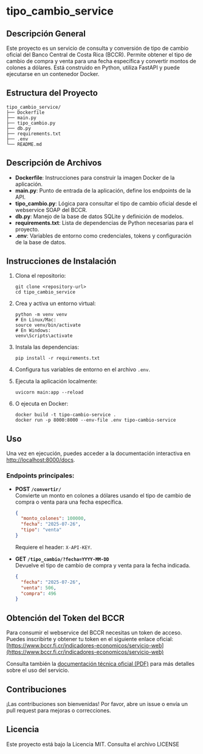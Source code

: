 # tipo_cambio_service

## Descripción General
Este proyecto es un servicio de consulta y conversión de tipo de cambio oficial del Banco Central de Costa Rica (BCCR). Permite obtener el tipo de cambio de compra y venta para una fecha específica y convertir montos de colones a dólares. Está construido en Python, utiliza FastAPI y puede ejecutarse en un contenedor Docker.

## Estructura del Proyecto
```
tipo_cambio_service/
├── Dockerfile
├── main.py
├── tipo_cambio.py
├── db.py
├── requirements.txt
├── .env
└── README.md
```

## Descripción de Archivos
- **Dockerfile**: Instrucciones para construir la imagen Docker de la aplicación.
- **main.py**: Punto de entrada de la aplicación, define los endpoints de la API.
- **tipo_cambio.py**: Lógica para consultar el tipo de cambio oficial desde el webservice SOAP del BCCR.
- **db.py**: Manejo de la base de datos SQLite y definición de modelos.
- **requirements.txt**: Lista de dependencias de Python necesarias para el proyecto.
- **.env**: Variables de entorno como credenciales, tokens y configuración de la base de datos.

## Instrucciones de Instalación
1. Clona el repositorio:
   ```
   git clone <repository-url>
   cd tipo_cambio_service
   ```

2. Crea y activa un entorno virtual:
   ```
   python -m venv venv
   # En Linux/Mac:
   source venv/bin/activate
   # En Windows:
   venv\Scripts\activate
   ```

3. Instala las dependencias:
   ```
   pip install -r requirements.txt
   ```

4. Configura tus variables de entorno en el archivo `.env`.

5. Ejecuta la aplicación localmente:
   ```
   uvicorn main:app --reload
   ```

6. O ejecuta en Docker:
   ```
   docker build -t tipo-cambio-service .
   docker run -p 8000:8000 --env-file .env tipo-cambio-service
   ```

## Uso
Una vez en ejecución, puedes acceder a la documentación interactiva en [http://localhost:8000/docs](http://localhost:8000/docs).

### Endpoints principales:
- **POST `/convertir/`**  
  Convierte un monto en colones a dólares usando el tipo de cambio de compra o venta para una fecha específica.
  ```json
  {
    "monto_colones": 100000,
    "fecha": "2025-07-26",
    "tipo": "venta"
  }
  ```
  Requiere el header: `X-API-KEY`.

- **GET `/tipo_cambio/?fecha=YYYY-MM-DD`**  
  Devuelve el tipo de cambio de compra y venta para la fecha indicada.
  ```json
  {
    "fecha": "2025-07-26",
    "venta": 506,
    "compra": 496
  }
  ```

## Obtención del Token del BCCR
Para consumir el webservice del BCCR necesitas un token de acceso.  
Puedes inscribirte y obtener tu token en el siguiente enlace oficial:  
[https://www.bccr.fi.cr/indicadores-economicos/servicio-web](https://www.bccr.fi.cr/indicadores-economicos/servicio-web)

Consulta también la [documentación técnica oficial (PDF)](https://gee.bccr.fi.cr/indicadoreseconomicos/Documentos/DocumentosMetodologiasNotasTecnicas/Webservices_de_indicadores_economicos.pdf) para más detalles sobre el uso del servicio.

## Contribuciones
¡Las contribuciones son bienvenidas! Por favor, abre un issue o envía un pull request para mejoras o correcciones.

## Licencia
Este proyecto está bajo la Licencia MIT. Consulta el archivo LICENSE